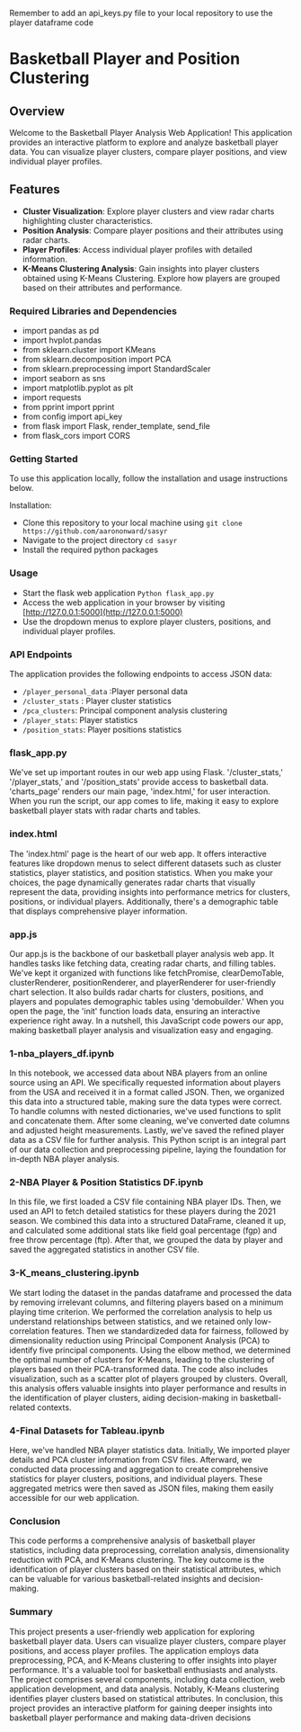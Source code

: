 Remember to add an api_keys.py file to your local repository to use the player dataframe code
# Basketball Player and Position Clustering

## Overview
Welcome to the Basketball Player Analysis Web Application! This application provides an interactive platform to explore and analyze basketball player data. You can visualize player clusters, compare player positions, and view individual player profiles.

## Features

- **Cluster Visualization**: Explore player clusters and view radar charts highlighting cluster characteristics.
- **Position Analysis**: Compare player positions and their attributes using radar charts.
- **Player Profiles**: Access individual player profiles with detailed information.
- **K-Means Clustering Analysis**: Gain insights into player clusters obtained using K-Means Clustering. Explore how players are grouped based on their attributes and performance.

### Required Libraries and Dependencies
- import pandas as pd
- import hvplot.pandas
- from sklearn.cluster import KMeans
- from sklearn.decomposition import PCA
- from sklearn.preprocessing import StandardScaler
- import seaborn as sns
- import matplotlib.pyplot as plt
- import requests
- from pprint import pprint
- from config import api_key
- from flask import Flask, render_template, send_file
- from flask_cors import CORS

### Getting Started
To use this application locally, follow the installation and usage instructions below.

Installation:
- Clone this repository to your local machine using
`git clone https://github.com/aarononward/sasyr`
- Navigate to the project directory
`cd sasyr`
- Install the required python packages
### Usage
- Start the flask web application `Python flask_app.py`
- Access the web application in your browser by visiting [http://127.0.0.1:5000](http://127.0.0.1:5000)
- Use the dropdown menus to explore player clusters, positions, and individual player profiles.
  
### API Endpoints
The application provides the following endpoints to access JSON data:

- `/player_personal_data` :Player personal data
- `/cluster_stats` : Player cluster statistics
- `/pca_clusters`: Principal component analysis clustering 
- `/player_stats`: Player statistics
- `/position_stats`: Player positions statistics

### flask_app.py

We've set up important routes in our web app using Flask. '/cluster_stats,' '/player_stats,' and '/position_stats' provide access to basketball data. 'charts_page' renders our main page, 'index.html,' for user interaction. When you run the script, our app comes to life, making it easy to explore basketball player stats with radar charts and tables.

### index.html
The 'index.html' page is the heart of our web app. It offers interactive features like dropdown menus to select different datasets such as cluster statistics, player statistics, and position statistics. When you make your choices, the page dynamically generates radar charts that visually represent the data, providing insights into performance metrics for clusters, positions, or individual players. Additionally, there's a demographic table that displays comprehensive player information.

### app.js 

Our app.js is the backbone of our basketball player analysis web app. It handles tasks like fetching data, creating radar charts, and filling tables. We've kept it organized with functions like fetchPromise, clearDemoTable, clusterRenderer, positionRenderer, and playerRenderer for user-friendly chart selection. It also builds radar charts for clusters, positions, and players and populates demographic tables using 'demobuilder.' When you open the page, the 'init' function loads data, ensuring an interactive experience right away. In a nutshell, this JavaScript code powers our app, making basketball player analysis and visualization easy and engaging.

### 1-nba_players_df.ipynb
In this notebook, we accessed data about NBA players from an online source using an API. We specifically requested information about players from the USA and received it in a format called JSON. Then, we organized this data into a structured table, making sure the data types were correct. To handle columns with nested dictionaries, we've used functions to split and concatenate them. After some cleaning, we've converted date columns and adjusted height measurements. Lastly, we've saved the refined player data as a CSV file for further analysis. This Python script is an integral part of our data collection and preprocessing pipeline, laying the foundation for in-depth NBA player analysis.

### 2-NBA Player & Position Statistics DF.ipynb
 In this file, we first loaded a CSV file containing NBA player IDs. Then, we used an API to fetch detailed statistics for these players during the 2021 season. We combined this data into a structured DataFrame, cleaned it up, and calculated some additional stats like field goal percentage (fgp) and free throw percentage (ftp). After that, we grouped the data by player and saved the aggregated statistics in another CSV file.

 ### 3-K_means_clustering.ipynb

We start loding the dataset in the pandas dataframe and processed the data by removing irrelevant columns, and filtering players based on a minimum playing time criterion.  We performed the correlation analysis to help us understand relationships between statistics, and we retained only low-correlation features. Then we standardizeded data for fairness, followed by dimensionality reduction using Principal Component Analysis (PCA) to identify five principal components. Using the elbow method, we determined the optimal number of clusters for K-Means, leading to the clustering of players based on their PCA-transformed data. The code also includes visualization, such as a scatter plot of players grouped by clusters. Overall, this analysis offers valuable insights into player performance and results in the identification of player clusters, aiding decision-making in basketball-related contexts.

### 4-Final Datasets for Tableau.ipynb
Here, we've handled NBA player statistics data. Initially, We imported player details and PCA cluster information from CSV files. Afterward, we conducted data processing and aggregation to create comprehensive statistics for player clusters, positions, and individual players. These aggregated metrics were then saved as JSON files, making them easily accessible for our web application.

### Conclusion
This code performs a comprehensive analysis of basketball player statistics, including data preprocessing, correlation analysis, dimensionality reduction with PCA, and K-Means clustering. The key outcome is the identification of player clusters based on their statistical attributes, which can be valuable for various basketball-related insights and decision-making. 

### Summary
This project presents a user-friendly web application for exploring basketball player data. Users can visualize player clusters, compare player positions, and access player profiles. The application employs data preprocessing, PCA, and K-Means clustering to offer insights into player performance. It's a valuable tool for basketball enthusiasts and analysts. The project comprises several components, including data collection, web application development, and data analysis. Notably, K-Means clustering identifies player clusters based on statistical attributes. In conclusion, this project provides an interactive platform for gaining deeper insights into basketball player performance and making data-driven decisions

